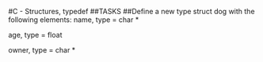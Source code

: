 #C - Structures, typedef
##TASKS
##Define a new type struct dog with the following elements:
name, type = char *

age, type = float

owner, type = char *

